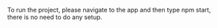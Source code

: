 To run the project, please navigate to the app and then type npm start,
there is no need to do any setup.

